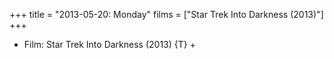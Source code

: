+++
title = "2013-05-20: Monday"
films = ["Star Trek Into Darkness (2013)"]
+++


* Film: Star Trek Into Darkness (2013) {T} +
